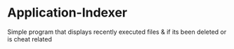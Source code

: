 # Application-Indexer
Simple program that displays recently executed files &amp; if its been deleted or is cheat related
